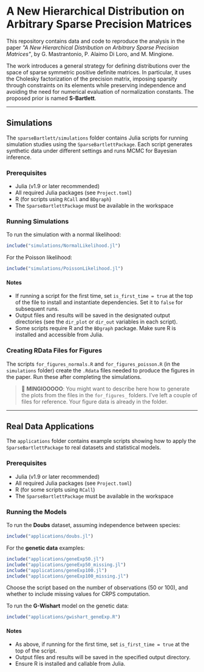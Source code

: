 # A New Hierarchical Distribution on Arbitrary Sparse Precision Matrices

This repository contains data and code to reproduce the analysis in the paper _"A New Hierarchical Distribution on Arbitrary Sparse Precision Matrices"_, by G. Mastrantonio, P. Alaimo Di Loro, and M. Mingione.

The work introduces a general strategy for defining distributions over the space of sparse symmetric positive definite matrices. In particular, it uses the Cholesky factorization of the precision matrix, imposing sparsity through constraints on its elements while preserving independence and avoiding the need for numerical evaluation of normalization constants. The proposed prior is named **S-Bartlett**.

---

## Simulations

The `sparseBartlett/simulations` folder contains Julia scripts for running simulation studies using the `SparseBartlettPackage`. Each script generates synthetic data under different settings and runs MCMC for Bayesian inference.

### Prerequisites
- Julia (v1.9 or later recommended)
- All required Julia packages (see `Project.toml`)
- R (for scripts using `RCall` and `BDgraph`)
- The `SparseBartlettPackage` must be available in the workspace

### Running Simulations

To run the simulation with a normal likelihood:
```julia
include("simulations/NormalLikelihood.jl")
```

For the Poisson likelihood:
```julia
include("simulations/PoissonLikelihood.jl")
```

#### Notes
- If running a script for the first time, set `is_first_time = true` at the top of the file to install and instantiate dependencies. Set it to `false` for subsequent runs.
- Output files and results will be saved in the designated output directories (see the `dir_plot` or `dir_out` variables in each script).
- Some scripts require R and the `BDgraph` package. Make sure R is installed and accessible from Julia.

### Creating RData Files for Figures

The scripts `for_figures_normals.R` and `for_figures_poisson.R` (in the `simulations` folder) create the `.Rdata` files needed to produce the figures in the paper. Run these after completing the simulations.

> 💬 **MINGIOOOOO**: You might want to describe here how to generate the plots from the files in the `for_figures_` folders. I’ve left a couple of files for reference. Your figure data is already in the folder.

---

## Real Data Applications

The `applications` folder contains example scripts showing how to apply the `SparseBartlettPackage` to real datasets and statistical models.

### Prerequisites
- Julia (v1.9 or later recommended)
- All required Julia packages (see `Project.toml`)
- R (for some scripts using `RCall`)
- The `SparseBartlettPackage` must be available in the workspace

### Running the Models

To run the **Doubs** dataset, assuming independence between species:
```julia
include("applications/doubs.jl")
```


For the **genetic data** examples:
```julia
include("applications/geneExp50.jl")
include("applications/geneExp50_missing.jl")
include("applications/geneExp100.jl")
include("applications/geneExp100_missing.jl")
```
Choose the script based on the number of observations (50 or 100), and whether to include missing values for CRPS computation.

To run the **G-Wishart** model on the genetic data:
```julia
include("applications/gwishart_geneExp.R")
```

#### Notes
- As above, if running for the first time, set `is_first_time = true` at the top of the script.
- Output files and results will be saved in the specified output directory.
- Ensure R is installed and callable from Julia.
